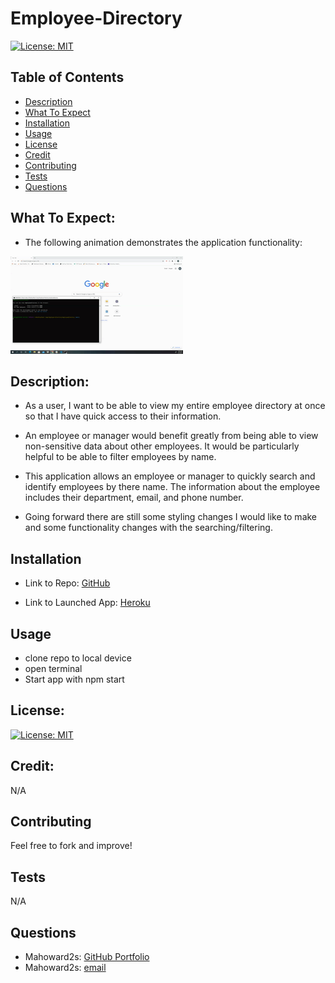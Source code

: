# Employee-Directory
[![License: MIT](https://img.shields.io/badge/License-MIT-yellow.svg)](https://opensource.org/licenses/MIT)

## Table of Contents
- [Description](#description)
- [What To Expect](#what-to-expect)
- [Installation](#installation)
- [Usage](#usage)
- [License](#license)
- [Credit](#credit)
- [Contributing](#contributing)
- [Tests](#tests)
- [Questions](#questions)

## What To Expect:
- The following animation demonstrates the application functionality:

![Employee-Directory](/employeedirectory/public/usagegif.gif)

## Description:
- As a user, I want to be able to view my entire employee directory at once so that I have quick access to their information.
- An employee or manager would benefit greatly from being able to view non-sensitive data about other employees. It would be particularly helpful to be able to filter employees by name.

- This application allows an employee or manager to quickly search and identify employees by there name.  The information about the employee includes their department, email, and phone number.

- Going forward there are still some styling changes I would like to make and some functionality changes with the searching/filtering.  

## Installation
- Link to Repo:
[GitHub](https://github.com/mahoward2s/Employee-Directory)


- Link to Launched App:
[Heroku]()

## Usage 
- clone repo to local device
- open terminal
- Start app with npm start

## License: 
[![License: MIT](https://img.shields.io/badge/License-MIT-yellow.svg)](https://opensource.org/licenses/MIT)

## Credit:
N/A

## Contributing
Feel free to fork and improve!

## Tests
N/A

## Questions
- Mahoward2s: [GitHub Portfolio](https://github.com/mahoward2s)
- Mahoward2s: [email](mahoward2s@gmail.com)